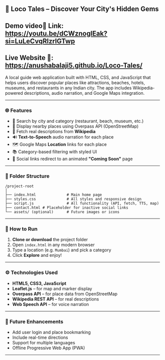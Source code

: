 ## 📍 Loco Tales – Discover Your City's Hidden Gems

## Demo video🎥 Link: https://youtu.be/dCWznoglEak?si=LuLeCvqRlzrlGTwp

## Live Website 🔗: https://anushabalaji5.github.io/Loco-Tales/

A local guide web application built with HTML, CSS, and JavaScript that helps users discover popular places like attractions, beaches, hotels, museums, and restaurants in any Indian city. The app includes Wikipedia-powered descriptions, audio narration, and Google Maps integration.

---

### 🌐 Features

* 🔎 Search by city and category (restaurant, beach, museum, etc.)
* 📍 Display nearby places using Overpass API (OpenStreetMap)
* 📖 Fetch real descriptions from **Wikipedia**
* 🔊 **Text-to-Speech** audio narration for each place
* 🗺️ Google Maps **Location** links for each place
* 📚 Category-based filtering with styled UI
* 🚫 Social links redirect to an animated **"Coming Soon"** page

---

### 📁 Folder Structure

```
/project-root
│
├── index.html              # Main home page
├── styles.css              # All styles and responsive design
├── script.js               # All functionality (API, fetch, TTS, map)
├── contact.html # Placeholder for inactive social links
└── assets/ (optional)      # Future images or icons
```

---

### 🔧 How to Run

1. **Clone or download** the project folder
2. Open `index.html` in any modern browser
3. Type a location (e.g. `Mumbai`) and pick a category
4. Click **Explore** and enjoy!

---

### ⚙️ Technologies Used

* **HTML5, CSS3, JavaScript**
* **Leaflet.js** – for map and marker display
* **Overpass API** – for place data from OpenStreetMap
* **Wikipedia REST API** – for real descriptions
* **Web Speech API** – for voice narration

---

### 🚀 Future Enhancements

* Add user login and place bookmarking
* Include real-time directions
* Support for multiple languages
* Offline Progressive Web App (PWA)

---


